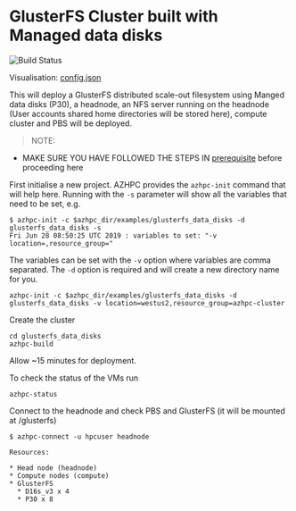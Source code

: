 # GlusterFS Cluster built with Managed data disks 
![Build Status](https://azurecat.visualstudio.com/hpccat/_apis/build/status/azhpc/examples/glusterfs_data_disks?branchName=master)

Visualisation: [config.json](https://azurehpc.azureedge.net/?o=https://raw.githubusercontent.com/Azure/azurehpc/master/examples/glusterfs_ephemeral/config.json)

This will deploy a GlusterFS distributed scale-out filesystem using Manged data disks (P30), a headnode, an NFS server running on the headnode (User accounts shared home directories will be stored here), compute cluster and PBS will be deployed.

>NOTE:
- MAKE SURE YOU HAVE FOLLOWED THE STEPS IN [prerequisite](../../tutorials/prerequisites.md) before proceeding here

First initialise a new project.  AZHPC provides the `azhpc-init` command that will help here.  Running with the `-s` parameter will show all the variables that need to be set, e.g.

```
$ azhpc-init -c $azhpc_dir/examples/glusterfs_data_disks -d glusterfs_data_disks -s
Fri Jun 28 08:50:25 UTC 2019 : variables to set: "-v location=,resource_group="
```

The variables can be set with the `-v` option where variables are comma separated.  The `-d` option is required and will create a new directory name for you.

```
azhpc-init -c $azhpc_dir/examples/glusterfs_data_disks -d glusterfs_data_disks -v location=westus2,resource_group=azhpc-cluster
```

Create the cluster

```
cd glusterfs_data_disks
azhpc-build
```

Allow ~15 minutes for deployment.

To check the status of the VMs run
```
azhpc-status
```
Connect to the headnode and check PBS and GlusterFS (it will be mounted at /glusterfs)

```
$ azhpc-connect -u hpcuser headnode

Resources:

* Head node (headnode)
* Compute nodes (compute)
* GlusterFS
  * D16s_v3 x 4
  * P30 x 8

